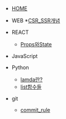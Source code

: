 * [HOME](/)
* WEB
    *[CSR_SSR개념](/WEB/CSR_SSR.md)

* REACT
    * [Props와State](/REACT/Props와State.md)


* JavaScript

* Python
    * [lamda란?](/Python/Lamda.md)
    * [list함수들](/Python/list_func.md)

* git
    * [commit_rule](/GIT/commit형식.md)

<!-- * Algorithms
    *[문제_모아보기](/Algorithms.md)
    * HASH
        * [not_completed_player](/Algorithms/not_completed_player.md)
        * [coustume](/Algorithms/coustume.md)

    * Stack&Queue
        * [스택-큐 개념](/Algorigthms/python_stack_q.md)
        * [project_speed](/Algorithms/project_speed.md) -->